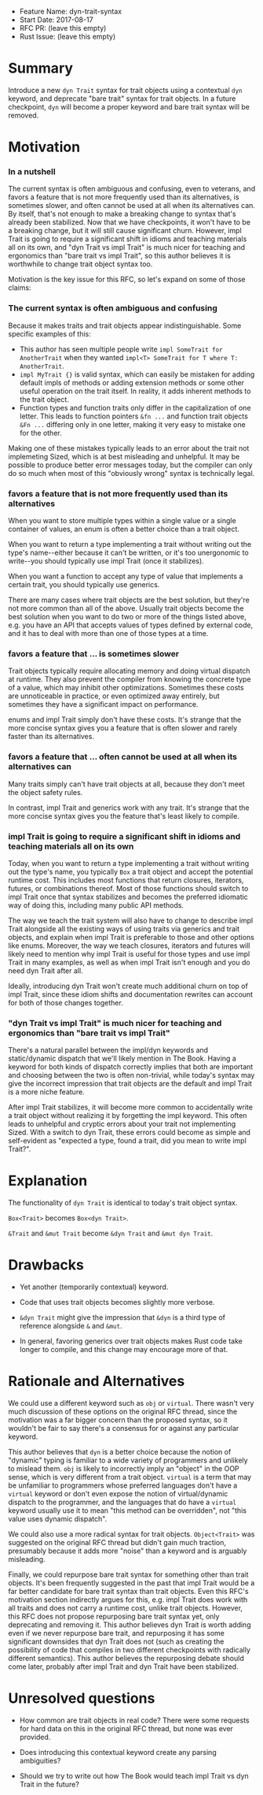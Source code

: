 - Feature Name: dyn-trait-syntax
- Start Date: 2017-08-17
- RFC PR: (leave this empty)
- Rust Issue: (leave this empty)

# Summary
[summary]: #summary

Introduce a new `dyn Trait` syntax for trait objects using a contextual `dyn` keyword, and deprecate "bare trait" syntax for trait objects. In a future checkpoint, `dyn` will become a proper keyword and bare trait syntax will be removed.

# Motivation
[motivation]: #motivation

### In a nutshell

The current syntax is often ambiguous and confusing, even to veterans, and favors a feature that is not more frequently used than its alternatives, is sometimes slower, and often cannot be used at all when its alternatives can. By itself, that's not enough to make a breaking change to syntax that's already been stabilized. Now that we have checkpoints, it won't have to be a breaking change, but it will still cause significant churn. However, impl Trait is going to require a significant shift in idioms and teaching materials all on its own, and "dyn Trait vs impl Trait" is much nicer for teaching and ergonomics than "bare trait vs impl Trait", so this author believes it is worthwhile to change trait object syntax too.

Motivation is the key issue for this RFC, so let's expand on some of those claims:

### The current syntax is often ambiguous and confusing

Because it makes traits and trait objects appear indistinguishable. Some specific examples of this:

- This author has seen multiple people write `impl SomeTrait for AnotherTrait` when they wanted `impl<T> SomeTrait for T where T: AnotherTrait`.
- `impl MyTrait {}` is valid syntax, which can easily be mistaken for adding default impls of methods or adding extension methods or some other useful operation on the trait itself. In reality, it adds inherent methods to the trait object.
- Function types and function traits only differ in the capitalization of one letter. This leads to function pointers `&fn ...` and function trait objects `&Fn ...` differing only in one letter, making it very easy to mistake one for the other.

Making one of these mistakes typically leads to an error about the trait not implemeting Sized, which is at best misleading and unhelpful. It may be possible to produce better error messages today, but the compiler can only do so much when most of this "obviously wrong" syntax is technically legal.

### favors a feature that is not more frequently used than its alternatives

When you want to store multiple types within a single value or a single container of values, an enum is often a better choice than a trait object.

When you want to return a type implementing a trait without writing out the type's name--either because it can't be written, or it's too unergonomic to write--you should typically use impl Trait (once it stabilizes).

When you want a function to accept any type of value that implements a certain trait, you should typically use generics.

There are many cases where trait objects are the best solution, but they're not more common than all of the above. Usually trait objects become the best solution when you want to do two or more of the things listed above, e.g. you have an API that accepts values of types defined by external code, and it has to deal with more than one of those types at a time.

### favors a feature that ... is sometimes slower

Trait objects typically require allocating memory and doing virtual dispatch at runtime. They also prevent the compiler from knowing the concrete type of a value, which may inhibit other optimizations. Sometimes these costs are unnoticeable in practice, or even optimized away entirely, but sometimes they have a significant impact on performance.

enums and impl Trait simply don't have these costs. It's strange that the more concise syntax gives you a feature that is often slower and rarely faster than its alternatives.

### favors a feature that ... often cannot be used at all when its alternatives can

Many traits simply can't have trait objects at all, because they don't meet the object safety rules.

In contrast, impl Trait and generics work with any trait. It's strange that the more concise syntax gives you the feature that's least likely to compile.

### impl Trait is going to require a significant shift in idioms and teaching materials all on its own

Today, when you want to return a type implementing a trait without writing out the type's name, you typically `Box` a trait object and accept the potential runtime cost. This includes most functions that return closures, iterators, futures, or combinations thereof. Most of those functions should switch to impl Trait once that syntax stabilizes and becomes the preferred idiomatic way of doing this, including many public API methods.

The way we teach the trait system will also have to change to describe impl Trait alongside all the existing ways of using traits via generics and trait objects, and explain when impl Trait is preferable to those and other options like enums. Moreover, the way we teach closures, iterators and futures will likely need to mention why impl Trait is useful for those types and use impl Trait in many examples, as well as when impl Trait isn't enough and you do need dyn Trait after all.

Ideally, introducing dyn Trait won't create much additional churn on top of impl Trait, since these idiom shifts and documentation rewrites can account for both of those changes together.

### "dyn Trait vs impl Trait" is much nicer for teaching and ergonomics than "bare trait vs impl Trait"

There's a natural parallel between the impl/dyn keywords and static/dynamic dispatch that we'll likely mention in The Book. Having a keyword for both kinds of dispatch correctly implies that both are important and choosing between the two is often non-trivial, while today's syntax may give the incorrect impression that trait objects are the default and impl Trait is a more niche feature.

After impl Trait stabilizes, it will become more common to accidentally write a trait object without realizing it by forgetting the impl keyword. This often leads to unhelpful and cryptic errors about your trait not implementing Sized. With a switch to dyn Trait, these errors could become as simple and self-evident as "expected a type, found a trait, did you mean to write impl Trait?".

# Explanation
[guide-level-explanation]: #guide-level-explanation

The functionality of `dyn Trait` is identical to today's trait object syntax.

`Box<Trait>` becomes `Box<dyn Trait>`.

`&Trait` and `&mut Trait` become `&dyn Trait` and `&mut dyn Trait`.

# Drawbacks
[drawbacks]: #drawbacks

- Yet another (temporarily contextual) keyword.

- Code that uses trait objects becomes slightly more verbose.

- `&dyn Trait` might give the impression that `&dyn` is a third type of reference alongside `&` and `&mut`.

- In general, favoring generics over trait objects makes Rust code take longer to compile, and this change may encourage more of that.

# Rationale and Alternatives
[alternatives]: #alternatives

We could use a different keyword such as `obj` or `virtual`. There wasn't very much discussion of these options on the original RFC thread, since the motivation was a far bigger concern than the proposed syntax, so it wouldn't be fair to say there's a consensus for or against any particular keyword.

This author believes that `dyn` is a better choice because the notion of "dynamic" typing is familiar to a wide variety of programmers and unlikely to mislead them. `obj` is likely to incorrectly imply an "object" in the OOP sense, which is very different from a trait object. `virtual` is a term that may be unfamiliar to programmers whose preferred languages don't have a `virtual` keyword or don't even expose the notion of virtual/dynamic dispatch to the programmer, and the languages that do have a `virtual` keyword usually use it to mean "this method can be overridden", not "this value uses dynamic dispatch".

We could also use a more radical syntax for trait objects. `Object<Trait>` was suggested on the original RFC thread but didn't gain much traction, presumably because it adds more "noise" than a keyword and is arguably misleading.

Finally, we could repurpose bare trait syntax for something other than trait objects. It's been frequently suggested in the past that impl Trait would be a far better candidate for bare trait syntax than trait objects. Even this RFC's motivation section indirectly argues for this, e.g. impl Trait does work with all traits and does not carry a runtime cost, unlike trait objects. However, this RFC does not propose repurposing bare trait syntax yet, only deprecating and removing it. This author believes dyn Trait is worth adding even if we never repurpose bare trait, and repurposing it has some significant downsides that dyn Trait does not (such as creating the possibility of code that compiles in two different checkpoints with radically different semantics). This author believes the repurposing debate should come later, probably after impl Trait and dyn Trait have been stabilized.

# Unresolved questions
[unresolved]: #unresolved-questions

- How common are trait objects in real code? There were some requests for hard data on this in the original RFC thread, but none was ever provided.

- Does introducing this contextual keyword create any parsing ambiguities?

- Should we try to write out how The Book would teach impl Trait vs dyn Trait in the future?
